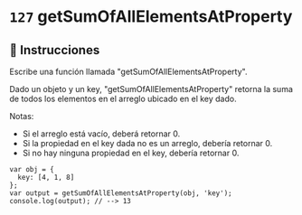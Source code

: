 # `127` getSumOfAllElementsAtProperty

## 📝 Instrucciones

Escribe una función llamada "getSumOfAllElementsAtProperty".

Dado un objeto y un key, "getSumOfAllElementsAtProperty" retorna la suma de todos los elementos en el arreglo ubicado en el key dado.

Notas:
* Si el arreglo está vacío, deberá retornar 0.
* Si la propiedad en el key dada no es un arreglo, debería retornar 0.
* Si no hay ninguna propiedad en el key, debería retornar 0.

```Js
var obj = {
  key: [4, 1, 8]
};
var output = getSumOfAllElementsAtProperty(obj, 'key');
console.log(output); // --> 13
```